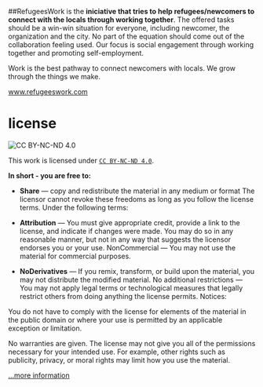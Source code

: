 ##RefugeesWork is the **iniciative that tries to help refugees/newcomers to connect with the locals through working together**. The offered tasks should be a win-win situation for everyone, including newcomer, the organization and the city. No part of the equation should come out of the collaboration feeling used. Our focus is social engagement through working together and promoting self-employment.

Work is the best pathway to connect newcomers with locals. We grow through the things we make.

www.refugeeswork.com



license
=======

![CC BY-NC-ND 4.0](https://i.creativecommons.org/l/by-nc-nd/4.0/88x31.png "Creative Commons Attribution-NonCommercial-NoDerivatives 4.0 International License")

This work is licensed under <a rel="license" href="https://creativecommons.org/licenses/by-nc-nd/4.0/legalcode" alt="Creative Commons Attribution-NonCommercial-NoDerivatives 4.0 International License">`CC BY-NC-ND 4.0`</a>.

__In short - you are free to:__

* __Share__ — copy and redistribute the material in any medium or format
The licensor cannot revoke these freedoms as long as you follow the license terms.
Under the following terms:

* __Attribution__ — You must give appropriate credit, provide a link to the license, and indicate if changes were made. You may do so in any reasonable manner, but not in any way that suggests the licensor endorses you or your use.
NonCommercial — You may not use the material for commercial purposes.

* __NoDerivatives__ — If you remix, transform, or build upon the material, you may not distribute the modified material.
No additional restrictions — You may not apply legal terms or technological measures that legally restrict others from doing anything the license permits.
Notices:

You do not have to comply with the license for elements of the material in the public domain or where your use is permitted by an applicable exception or limitation.

No warranties are given. The license may not give you all of the permissions necessary for your intended use. For example, other rights such as publicity, privacy, or moral rights may limit how you use the material.

[...more information](https://raw.github.com/ninabreznik/LeadShareApp/master/LICENSE "Creative Commons Attribution-NonCommercial-NoDerivatives 4.0 International License")
